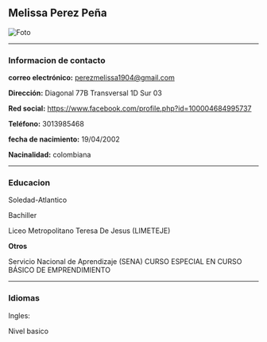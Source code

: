 ## Melissa Perez Peña


![Foto](https://avatars0.githubusercontent.com/u/57111817?s=400&u=721a9cb993d7e8f0d8955fde96ea6725a8b5dde9&v=4)

___

### Informacion de contacto


**correo electrónico:** <perezmelissa1904@gmail.com>

**Dirección:** Diagonal 77B Transversal 1D Sur 03

**Red social:** <https://www.facebook.com/profile.php?id=100004684995737>

**Teléfono:** 3013985468

**fecha de nacimiento:** 19/04/2002 

**Nacinalidad:** colombiana

___


### Educacion


Soledad-Atlantico

Bachiller

Liceo Metropolitano Teresa De Jesus (LIMETEJE)

**Otros** 

Servicio Nacional de Aprendizaje (SENA) CURSO ESPECIAL EN CURSO BÁSICO DE EMPRENDIMIENTO

___

### Idiomas

Ingles: 

Nivel basico

